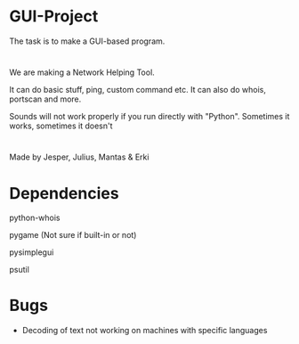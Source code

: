 # GUI-Project
The task is to make a GUI-based program.
#
We are making a Network Helping Tool.

It can do basic stuff, ping, custom command etc. It can also do whois, portscan and more.

Sounds will not work properly if you run directly with "Python". Sometimes it works, sometimes it doesn't
#    
Made by Jesper, Julius, Mantas & Erki
#

# Dependencies
python-whois

pygame (Not sure if built-in or not)

pysimplegui

psutil

# Bugs
- Decoding of text not working on machines with specific languages
